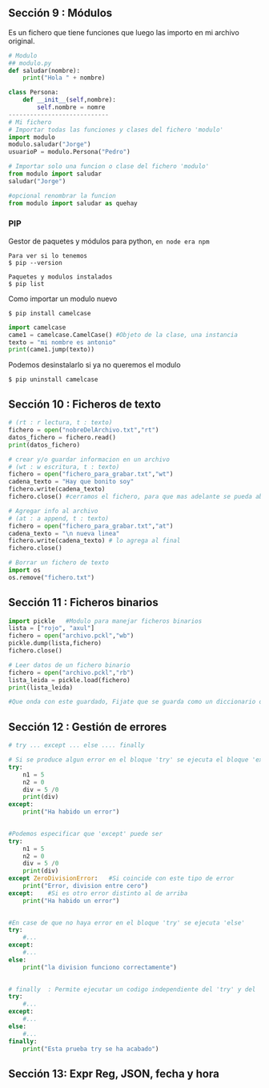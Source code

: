 ## Sección 9 : Módulos

Es un fichero que tiene funciones que luego las importo en mi archivo original.

````python
# Modulo
## modulo.py
def saludar(nombre):
	print("Hola " + nombre)

class Persona:
    def __init__(self,nombre):
        self.nombre = nomre
----------------------------
# Mi fichero
# Importar todas las funciones y clases del fichero 'modulo'
import modulo
modulo.saludar("Jorge")
usuarioP = modulo.Persona("Pedro")

# Importar solo una funcion o clase del fichero 'modulo'
from modulo import saludar
saludar("Jorge")

#opcional renombrar la funcion
from modulo import saludar as quehay
````

### PIP

Gestor de paquetes y módulos para python, `en node era npm`

````shell
Para ver si lo tenemos
$ pip --version

Paquetes y modulos instalados
$ pip list
````

Como importar un modulo nuevo

````shell
$ pip install camelcase
````

````python
import camelcase
came1 = camelcase.CamelCase() #Objeto de la clase, una instancia
texto = "mi nombre es antonio"
print(came1.jump(texto))
````

Podemos desinstalarlo si ya no queremos el modulo

````shell
$ pip uninstall camelcase
````

## Sección 10 : Ficheros de texto

````python
# (rt : r lectura, t : texto)
fichero = open("nobreDelArchivo.txt","rt")
datos_fichero = fichero.read()
print(datos_fichero)

# crear y/o guardar informacion en un archivo
# (wt : w escritura, t : texto)
fichero = open("fichero_para_grabar.txt","wt")
cadena_texto = "Hay que bonito soy"
fichero.write(cadena_texto)
fichero.close() #cerramos el fichero, para que mas adelante se pueda abrir

# Agregar info al archivo
# (at : a append, t : texto)
fichero = open("fichero_para_grabar.txt","at")
cadena_texto = "\n nueva linea"
fichero.write(cadena_texto) # lo agrega al final
fichero.close()

# Borrar un fichero de texto
import os
os.remove("fichero.txt")
````

## Sección 11 : Ficheros binarios

````python
import pickle	#Modulo para manejar ficheros binarios
lista = ["rojo", "axul"]
fichero = open("archivo.pckl","wb")
pickle.dump(lista,fichero)
fichero.close()

# Leer datos de un fichero binario
fichero = open("archivo.pckl","rb")
lista_leida = pickle.load(fichero)
print(lista_leida)

#Que onda con este guardado, Fijate que se guarda como un diccionario osea que cuando lo vuelva a leer sera un array y no una cadena de texto '[1,2,3]' 
````

## Sección 12 : Gestión de errores

````python
# try ... except ... else .... finally

# Si se produce algun error en el bloque 'try' se ejecuta el bloque 'except'
try:
	n1 = 5
    n2 = 0
    div = 5 /0
    print(div)
except:
	print("Ha habido un error")

    
#Podemos especificar que 'except' puede ser
try:
	n1 = 5
    n2 = 0
    div = 5 /0
    print(div)
except ZeroDivisionError:	#Si coincide con este tipo de error
    print("Error, division entre cero")
except:    #Si es otro error distinto al de arriba
	print("Ha habido un error")
   

#En case de que no haya error en el bloque 'try' se ejecuta 'else'
try:
    #...
except:
    #...
else:
    print("la division funciono correctamente")
    

# finally  : Permite ejecutar un codigo independiente del 'try' y del 'except' 
try:
    #...
except:
    #...
else:
    #...
finally:
    print("Esta prueba try se ha acabado")
````

## Sección 13: Expr Reg, JSON, fecha y hora